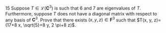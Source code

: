 15 Suppose $T \in \mathcal{L}\left(\mathbf{C}^{3}\right)$ is such that 6 and 7 are eigenvalues of $T$. Furthermore, suppose $T$ does not have a diagonal matrix with respect to any basis of $\mathbf{C}^{3}$. Prove that there exists $(x, y, z) \in \mathbf{F}^{3}$ such that $T(x, y, z)=(17+8 x, \sqrt{5}+8 y, 2 \pi+8 z)$.
